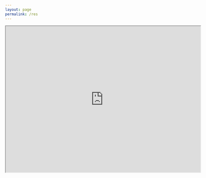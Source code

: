 ```yaml
---
layout: page
permalink: /res
---
```


 <iframe src="https://drive.google.com/file/d/19NOArpOKdPG9Z-K2K_w-oXsS15G0tWYi/preview" width="640" height="480"></iframe>
